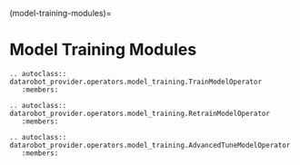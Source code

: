 (model-training-modules)=

# Model Training Modules

```{eval-rst}
.. autoclass:: datarobot_provider.operators.model_training.TrainModelOperator
   :members:
```

```{eval-rst}
.. autoclass:: datarobot_provider.operators.model_training.RetrainModelOperator
   :members:
```

```{eval-rst}
.. autoclass:: datarobot_provider.operators.model_training.AdvancedTuneModelOperator
   :members:
```
